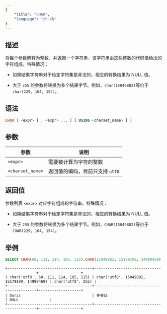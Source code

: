 ```yaml
---
{
    "title": "CHAR",
    "language": "zh-CN"
}
---
```


## 描述

将每个参数解释为整数，并返回一个字符串，该字符串由这些整数的代码值给出的字符组成。特殊情况：

- 如果结果字符串对于给定字符集是非法的，相应的转换结果为 NULL 值。

- 大于 `255` 的参数将转换为多个结果字节。例如，`char(15049882)`等价于`char(229, 164, 154)`。


## 语法

```sql
CHAR ( <expr> [ , <expr> ... ] [ USING <charset_name> ] )
```

## 参数

| 参数               | 说明                  |
|------------------|---------------------|
| `<expr>`         | 需要被计算为字符的整数         |
| `<charset_name>` | 返回值的编码，目前只支持 `utf8` |

## 返回值

参数列表 `<expr>` 对应字符组成的字符串。特殊情况：

- 如果结果字符串对于给定字符集是非法的，相应的转换结果为 NULL 值。

- 大于 `255` 的参数将转换为多个结果字节。例如，`CHAR(15049882)`等价于`CHAR(229, 164, 154)`。

## 举例

```sql
SELECT CHAR(68, 111, 114, 105, 115),CHAR(15049882, 15179199, 14989469),CHAR(255)
```

```text
+--------------------------------------+--------------------------------------------+-------------------+
| char('utf8', 68, 111, 114, 105, 115) | char('utf8', 15049882, 15179199, 14989469) | char('utf8', 255) |
+--------------------------------------+--------------------------------------------+-------------------+
| Doris                                | 多睿丝                                     | NULL              |
+--------------------------------------+--------------------------------------------+-------------------+
```